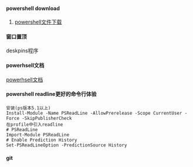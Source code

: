 #### powershell  download
1. [powershell文件下载](https://cloud.tencent.com/developer/article/1180302)

#### 窗口置顶

deskpins程序

####  powerhsell文档
[powerhsell文档](https://docs.microsoft.com/zh-cn/powershell/scripting/windows-powershell/install/installing-windows-powershell?view=powershell-7.1)

#### powershell readline更好的命令行体验

	安装(ps版本5.1以上)
	Install-Module -Name PSReadLine -AllowPrerelease -Scope CurrentUser -Force -SkipPublisherCheck
	在profile中引入readline
	# PSReadLine
	Import-Module PSReadLine
	# Enable Prediction History
	Set-PSReadLineOption -PredictionSource History

#### git